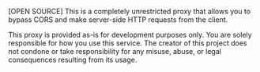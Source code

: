 [OPEN SOURCE] This is a completely unrestricted proxy that allows you to bypass CORS and make server-side HTTP requests from the client.

This proxy is provided as-is for 
development purposes only. You are solely responsible for how you use this service. The creator of this project does not condone or take responsibility for any misuse, abuse, or legal consequences resulting from its usage.

